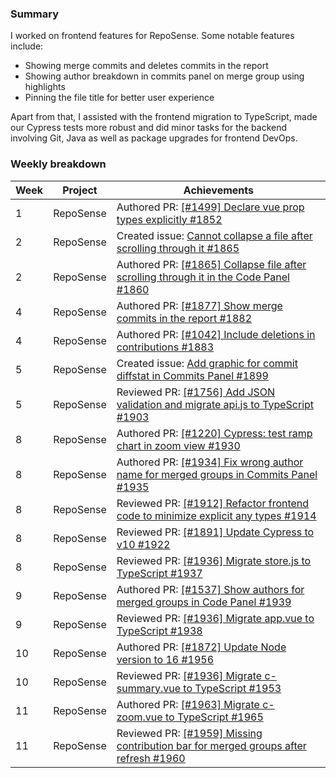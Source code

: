 ### Summary
I worked on frontend features for RepoSense. Some notable features include:
* Showing merge commits and deletes commits in the report
* Showing author breakdown in commits panel on merge group using highlights 
* Pinning the file title for better user experience

Apart from that, I assisted with the frontend migration to TypeScript, made our Cypress tests more robust and did minor tasks for the backend involving Git, Java as well as package upgrades for frontend DevOps.

### Weekly breakdown
| Week | Project   | Achievements                                                                                                                              |
|------|-----------|-------------------------------------------------------------------------------------------------------------------------------------------|
| 1    | RepoSense | Authored PR: [[#1499] Declare vue prop types explicitly #1852](https://github.com/reposense/RepoSense/pull/1852)                          |
| 2    | RepoSense | Created issue: [Cannot collapse a file after scrolling through it #1865](https://github.com/reposense/RepoSense/issues/1865)              |
| 2    | RepoSense | Authored PR: [[#1865] Collapse file after scrolling through it in the Code Panel #1860](https://github.com/reposense/RepoSense/pull/1860) |
| 4    | RepoSense | Authored PR: [[#1877] Show merge commits in the report #1882](https://github.com/reposense/RepoSense/pull/1882)                           | 
| 4    | RepoSense | Authored PR: [[#1042] Include deletions in contributions #1883](https://github.com/reposense/RepoSense/pull/1883)                         | 
| 5    | RepoSense | Created issue: [Add graphic for commit diffstat in Commits Panel #1899](https://github.com/reposense/RepoSense/issues/1899)               | 
| 5    | RepoSense | Reviewed PR: [[#1756] Add JSON validation and migrate api.js to TypeScript #1903](https://github.com/reposense/RepoSense/pull/1903)       | 
| 8    | RepoSense | Authored PR: [[#1220] Cypress: test ramp chart in zoom view #1930](https://github.com/reposense/RepoSense/pull/1930)       |
| 8    | RepoSense | Authored PR: [[#1934] Fix wrong author name for merged groups in Commits Panel #1935](https://github.com/reposense/RepoSense/pull/1935)       |
| 8    | RepoSense | Reviewed PR: [[#1912] Refactor frontend code to minimize explicit any types #1914](https://github.com/reposense/RepoSense/pull/1914)       |
| 8    | RepoSense | Reviewed PR: [[#1891] Update Cypress to v10 #1922](https://github.com/reposense/RepoSense/pull/1922)       |
| 8    | RepoSense | Reviewed PR: [[#1936] Migrate store.js to TypeScript #1937](https://github.com/reposense/RepoSense/pull/1937)       |
| 9    | RepoSense | Authored PR: [[#1537] Show authors for merged groups in Code Panel #1939](https://github.com/reposense/RepoSense/pull/1939)       |
| 9    | RepoSense | Reviewed PR: [[#1936] Migrate app.vue to TypeScript #1938](https://github.com/reposense/RepoSense/pull/1938)       |
| 10    | RepoSense | Authored PR: [[#1872] Update Node version to 16 #1956](https://github.com/reposense/RepoSense/pull/1956)       |
| 10    | RepoSense | Reviewed PR: [[#1936] Migrate c-summary.vue to TypeScript #1953](https://github.com/reposense/RepoSense/pull/1953)       |
| 11    | RepoSense | Authored PR: [[#1963] Migrate c-zoom.vue to TypeScript #1965](https://github.com/reposense/RepoSense/pull/1965)       |
| 11    | RepoSense | Reviewed PR: [[#1959] Missing contribution bar for merged groups after refresh #1960](https://github.com/reposense/RepoSense/pull/1960)       |
